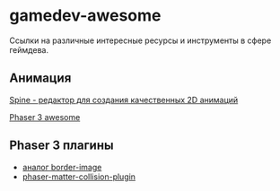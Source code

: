 # gamedev-awesome
Ссылки на различные интересные ресурсы и инструменты в сфере геймдева.

## Анимация
[Spine - редактор для создания качественных 2D анимаций](http://ru.esotericsoftware.com)

[Phaser 3 awesome](https://github.com/Raiper34/awesome-phaser)
 
## Phaser 3 плагины
* [аналог border-image](https://github.com/jdotrjs/phaser3-nineslice)
* [phaser-matter-collision-plugin](https://github.com/mikewesthad/phaser-matter-collision-plugin)
